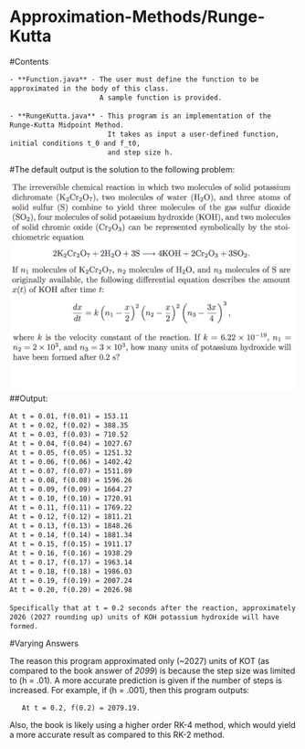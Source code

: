 # Approximation-Methods/Runge-Kutta
#Contents

    - **Function.java** - The user must define the function to be approximated in the body of this class.
                          A sample function is provided.

    - **RungeKutta.java** - This program is an implementation of the Runge-Kutta Midpoint Method. 
                            It takes as input a user-defined function, initial conditions t_0 and f_t0,
                            and step size h.


#The default output is the solution to the following problem:

  ![alt tag](https://github.com/sgtb3/Approximation-Methods/blob/master/Runge-Kutta/Question_15_Ch_5.3_Numerical%20Methods_J_Faires.png)
##Output:

    At t = 0.01, f(0.01) = 153.11
	At t = 0.02, f(0.02) = 388.35
	At t = 0.03, f(0.03) = 710.52
	At t = 0.04, f(0.04) = 1027.67
	At t = 0.05, f(0.05) = 1251.32
	At t = 0.06, f(0.06) = 1402.42
	At t = 0.07, f(0.07) = 1511.89
	At t = 0.08, f(0.08) = 1596.26
	At t = 0.09, f(0.09) = 1664.27
	At t = 0.10, f(0.10) = 1720.91
	At t = 0.11, f(0.11) = 1769.22
	At t = 0.12, f(0.12) = 1811.21
	At t = 0.13, f(0.13) = 1848.26
	At t = 0.14, f(0.14) = 1881.34
	At t = 0.15, f(0.15) = 1911.17
	At t = 0.16, f(0.16) = 1938.29
	At t = 0.17, f(0.17) = 1963.14
	At t = 0.18, f(0.18) = 1986.03
	At t = 0.19, f(0.19) = 2007.24
	At t = 0.20, f(0.20) = 2026.98
    
    Specifically that at t = 0.2 seconds after the reaction, approximately 2026 (2027 rounding up) units of KOH potassium hydroxide will have formed.

#Varying Answers

  The reason this program approximated only (~2027) units of KOT (as compared to the book answer of *2099*) is because
  the step size was limited to (h = .01). A more accurate prediction is given if the number of steps is increased.
  For example, if (h = .001), then this program outputs:
  
       At t = 0.2, f(0.2) = 2079.19.

  Also, the book is likely using a higher order RK-4 method, which would yield a more accurate result as compared to 
  this RK-2 method.
